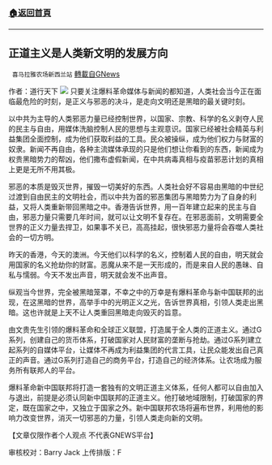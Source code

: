 ###  [:house:返回首頁](https://github.com/ourhimalayas/txt)
---


## 正道主义是人类新文明的发展方向
` 喜马拉雅农场新西兰站` [轉載自GNews](https://gnews.org/zh-hans/1571905/)

作者：道行天下
![](https://assets.gnews.org/wp-content/uploads/2021/10/E0rPzz2VIAA_yoU.jpg)
只要关注爆料革命媒体与新闻的都知道，人类社会当今正在面临最危险的时刻，是正义与邪恶的决斗，是走向文明还是黑暗的最关键时刻。

以中共为主导的人类邪恶力量已经控制世界，以国家、宗教、科学的名义剥夺人民的民主与自由，用媒体洗脑控制人民的思想与主观意识。国家已经被社会精英与利益集团全面控制，成为他们获取利益的工具。民众被操纵，成为他们权力与财富的奴隶。新闻不再自由，各种主流媒体承现的只是他们想让你看到的东西，新闻成为权贵黑暗势力的帮凶，他们撒布虚假新闻，在中共病毒真相与疫苗邪恶计划的真相上更是无所不用其极。

邪恶的本质是毁灭世界，摧毁一切美好的东西。人类社会好不容易由黑暗的中世纪过渡到自由民主的文明社会，而以中共为首的邪恶集团与黑暗势力为了自身的利益，又将人类重新带回黑暗之中。香港告诉世界，用一百年建立起来的民主与自由，邪恶力量只需要几年时间，就可以让文明不复存在。在邪恶面前，文明需要全世界的正义力量去捍卫，如果事不关已，高高挂起，很快邪恶力量将会吞噬人类社会的一切方明。

昨天的香港，今天的澳洲。今天他们以科学的名义，控制着人民的自由，明天就会用国家的名义抢劫你的财富。恶魔从来不是一天形成的，而是来自人民的愚昧、自私与懦弱。今天不发出声音，明天就会发不出声音。

纵观当今世界，完全被黑暗笼罩，不幸之中的万幸是有爆料革命与新中国联邦的出现，在这黑暗的世界，高举手中的光明正义之光，告诉世界真相，引领人类走出黑暗。这也许就是上天不让人类重回黑暗走向毁灭的旨意。

由文贵先生引领的爆料革命和全球正义联盟，打造属于全人类的正道主义。通过G系列，创建自己的货币体系，打破国家对人民财富的垄断与抢劫。通过G系列建立起系列的自媒体平台，让媒体不再成为利益集团的代言工具，让民众能发出自己真正的声音。通过G系列打造自己的商务平台，打造自己的经济体系。让农场成为服务所有联邦人的平台。

爆料革命新中国联邦将打造一套独有的文明正道主义体系，任何人都可以自由加入与退出，前提是必须认同新中国联邦的正道主义。他打破地域限制，打破国家的界定，既在国家之中，又独立于国家之外。新中国联邦农场将遍布世界，利用他的影响力改变世界，消灭一切邪恶的力量，引领人类走向新的文明。

【文章仅限作者个人观点 不代表GNEWS平台】

审核校对：Barry Jack
上传排版：F
